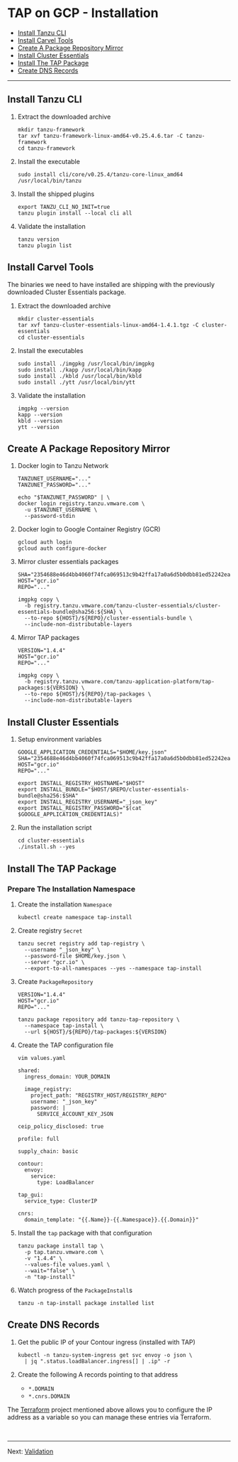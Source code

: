 # TAP on GCP - Installation

- [Install Tanzu CLI](#install-tanzu-cli)
- [Install Carvel Tools](#install-carvel-tools)
- [Create A Package Repository Mirror](#create-a-package-repository-mirror)
- [Install Cluster Essentials](#install-cluster-essentials)
- [Install The TAP Package](#install-the-tap-package)
- [Create DNS Records](#create-dns-records)

---

## Install Tanzu CLI

1. Extract the downloaded archive
    ```
    mkdir tanzu-framework
    tar xvf tanzu-framework-linux-amd64-v0.25.4.6.tar -C tanzu-framework
    cd tanzu-framework
    ```

2. Install the executable
    ```
    sudo install cli/core/v0.25.4/tanzu-core-linux_amd64 /usr/local/bin/tanzu
    ```

3. Install the shipped plugins
    ```
    export TANZU_CLI_NO_INIT=true
    tanzu plugin install --local cli all
    ```

4. Validate the installation
    ```
    tanzu version
    tanzu plugin list
    ```

## Install Carvel Tools
The binaries we need to have installed are shipping with the previously downloaded Cluster Essentials package.

1. Extract the downloaded archive

    ```
    mkdir cluster-essentials
    tar xvf tanzu-cluster-essentials-linux-amd64-1.4.1.tgz -C cluster-essentials
    cd cluster-essentials
    ```

2. Install the executables
    ```
    sudo install ./imgpkg /usr/local/bin/imgpkg
    sudo install ./kapp /usr/local/bin/kapp
    sudo install ./kbld /usr/local/bin/kbld
    sudo install ./ytt /usr/local/bin/ytt
    ```

3. Validate the installation
    ```
    imgpkg --version
    kapp --version
    kbld --version
    ytt --version
    ```

## Create A Package Repository Mirror

1. Docker login to Tanzu Network
    ```
    TANZUNET_USERNAME="..."
    TANZUNET_PASSWORD="..."

    echo "$TANZUNET_PASSWORD" | \
    docker login registry.tanzu.vmware.com \
      -u $TANZUNET_USERNAME \
      --password-stdin
    ```

2. Docker login to Google Container Registry (GCR)
    ```
    gcloud auth login
    gcloud auth configure-docker
    ```

3. Mirror cluster essentials packages

    ```
    SHA="2354688e46d4bb4060f74fca069513c9b42ffa17a0a6d5b0dbb81ed52242ea44"
    HOST="gcr.io"
    REPO="..."

    imgpkg copy \
      -b registry.tanzu.vmware.com/tanzu-cluster-essentials/cluster-essentials-bundle@sha256:${SHA} \
      --to-repo ${HOST}/${REPO}/cluster-essentials-bundle \
      --include-non-distributable-layers
    ```

3. Mirror TAP packages
    ```
    VERSION="1.4.4"
    HOST="gcr.io"
    REPO="..."

    imgpkg copy \
      -b registry.tanzu.vmware.com/tanzu-application-platform/tap-packages:${VERSION} \
      --to-repo ${HOST}/${REPO}/tap-packages \
      --include-non-distributable-layers
    ```

<!--
END: ## Create A Package Repository Mirror
-->

## Install Cluster Essentials

1. Setup environment variables
    ```
    GOOGLE_APPLICATION_CREDENTIALS="$HOME/key.json"
    SHA="2354688e46d4bb4060f74fca069513c9b42ffa17a0a6d5b0dbb81ed52242ea44"
    HOST="gcr.io"
    REPO="..."

    export INSTALL_REGISTRY_HOSTNAME="$HOST"
    export INSTALL_BUNDLE="$HOST/$REPO/cluster-essentials-bundle@sha256:$SHA"
    export INSTALL_REGISTRY_USERNAME="_json_key"
    export INSTALL_REGISTRY_PASSWORD="$(cat $GOOGLE_APPLICATION_CREDENTIALS)"
    ```

2. Run the installation script
    ```
    cd cluster-essentials
    ./install.sh --yes
    ```

<!--
END: ## Install Cluster Essentials
-->

## Install The TAP Package

### Prepare The Installation Namespace

1. Create the installation `Namespace`
    ```
    kubectl create namespace tap-install
    ```

2. Create registry `Secret`

    ```
    tanzu secret registry add tap-registry \
      --username "_json_key" \
      --password-file $HOME/key.json \
      --server "gcr.io" \
      --export-to-all-namespaces --yes --namespace tap-install
    ```

2. Create `PackageRepository`

    ```
    VERSION="1.4.4"
    HOST="gcr.io"
    REPO="..."

    tanzu package repository add tanzu-tap-repository \
      --namespace tap-install \
      --url ${HOST}/${REPO}/tap-packages:${VERSION}
    ```

3. Create the TAP configuration file

    ```
    vim values.yaml
    ```
    ```
    shared:
      ingress_domain: YOUR_DOMAIN

      image_registry:
        project_path: "REGISTRY_HOST/REGISTRY_REPO"
        username: "_json_key"
        password: |
          SERVICE_ACCOUNT_KEY_JSON

    ceip_policy_disclosed: true

    profile: full

    supply_chain: basic

    contour:
      envoy:
        service:
          type: LoadBalancer

    tap_gui:
      service_type: ClusterIP

    cnrs:
      domain_template: "{{.Name}}-{{.Namespace}}.{{.Domain}}"
    ```

4. Install the `tap` package with that configuration

    ```
    tanzu package install tap \
      -p tap.tanzu.vmware.com \
      -v "1.4.4" \
      --values-file values.yaml \
      --wait="false" \
      -n "tap-install"
    ```

3. Watch progress of the `PackageInstall`s

    ```
    tanzu -n tap-install package installed list
    ```

<!--
END: ## Install TAP
-->

## Create DNS Records

1. Get the public IP of your Contour ingress (installed with TAP)
    ```
    kubectl -n tanzu-system-ingress get svc envoy -o json \
      | jq ".status.loadBalancer.ingress[] | .ip" -r
    ```

2. Create the following A records pointing to that address
   - `*.DOMAIN` 
   - `*.cnrs.DOMAIN`

The [Terraform](https://github.com/unofficial-guide-to-tap/terraform/tree/main/gcp) project mentioned above allows you to configure the IP address as a variable so you can manage these entries via Terraform.

<!--
END: ## Create DNS Records
-->

</br>

---
Next: [Validation](./validate.md)
